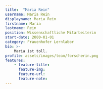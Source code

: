 ```yaml
---
title:  "Maria Rein"
username: Maria Rein
displayname: Maria Rein
firstname: Maria
lastname: Rein
position: Wissenschaftliche Mitarbeiterin
start-date: 2000-01-01
category: Frauenhofer Lernlabor
bio: >- 
    Maria ist toll.   
profile: assets/images/team/forscherin.png
features:
    - feature-title: 
      feature-img: 
      feature-url: 
      feature-note: 
---
```

